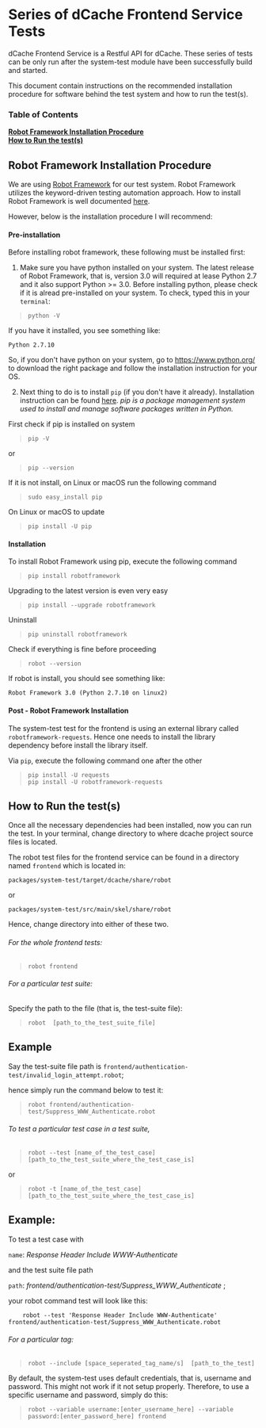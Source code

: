Series of dCache Frontend Service Tests
=======================================

dCache Frontend Service is a Restful API for dCache. These series of tests can
be only run after the system-test module have been successfully build and
started.

This document contain instructions on the recommended installation procedure for
software behind the test system and how to run the test(s).


### Table of Contents
**[Robot Framework Installation Procedure](#Robot-Framework-Installation-Procedure)**<br>
**[How to Run the test(s)](#How-to-Run-the-test)**<br>


<a name="Robot-Framework-Installation-Procedure"/>

## Robot Framework Installation Procedure

We are using [Robot Framework](http://robotframework.org/) for our test system.
Robot Framework utilizes the keyword-driven testing automation approach. How to
install Robot Framework is well documented
[here](https://github.com/robotframework/robotframework/blob/master/INSTALL.rst).

However, below is the installation procedure I will recommend:

#### Pre-installation

Before installing robot framework, these following must be
installed first:

1. Make sure you have python installed on your system. The latest release of Robot
Framework, that is, version 3.0 will required at lease Python 2.7 and it also support
Python >= 3.0.  Before installing python, please check if it is alread pre-installed
on your system. To check, typed this in your `terminal`:

>     python -V

If you have it installed, you see something like:

```
Python 2.7.10
```

So, if you don't have python on your system, go to https://www.python.org/ to
download the right package and follow the installation instruction for your OS.

2. Next thing to do is to install `pip` (if you don't have it already).
Installation instruction can be found
[here](https://pip.pypa.io/en/stable/installing/). _pip is a package management
system used to install and manage software packages written in Python._

First check if pip is installed on system

>     pip -V

or

>     pip --version

If it is not install, on Linux or macOS run the following command

>     sudo easy_install pip

On Linux or macOS to update

>     pip install -U pip


#### Installation

To install Robot Framework using pip, execute the following command

>     pip install robotframework

Upgrading to the latest version is even very easy

>     pip install --upgrade robotframework

Uninstall

>     pip uninstall robotframework


Check if everything is fine before proceeding

>     robot --version

If robot is install, you should see something like:

```
Robot Framework 3.0 (Python 2.7.10 on linux2)
```

#### Post - Robot Framework Installation

The system-test test for the frontend is using an external library called
`robotframework-requests`.  Hence one needs to install the library dependency
before install the library itself.

Via `pip`, execute the following command one after the other

>     pip install -U requests
>     pip install -U robotframework-requests


<a name="How-to-Run-the-test"/>

## How to Run the test(s)

Once all the necessary dependencies had been installed, now you can run the
test.  In your terminal, change directory to where dcache project source files
is located.

The robot test files for the frontend service can be found in a directory named
`frontend` which is located in:

```
packages/system-test/target/dcache/share/robot
```

or

```
packages/system-test/src/main/skel/share/robot
```

Hence, change directory into either of these two.


###### For the whole frontend tests:

>     robot frontend


###### For a particular test suite:

Specify the path to the file (that is, the test-suite file):

>     robot  [path_to_the_test_suite_file]

Example
-------

Say the test-suite file path is
`frontend/authentication-test/invalid_login_attempt.robot`;

hence simply run the command below to test it:

>     robot frontend/authentication-test/Suppress_WWW_Authenticate.robot


###### To test a particular test case in a test suite,

>     robot --test [name_of_the_test_case] [path_to_the_test_suite_where_the_test_case_is]

or

>     robot -t [name_of_the_test_case] [path_to_the_test_suite_where_the_test_case_is]

Example:
---------

To test a test case with

`name`: _Response Header Include WWW-Authenticate_

and the test suite file path

`path`: _frontend/authentication-test/Suppress_WWW_Authenticate_ ;

your robot command test will look like this:

```
    robot --test 'Response Header Include WWW-Authenticate' frontend/authentication-test/Suppress_WWW_Authenticate.robot
```


###### For a particular tag:

>     robot --include [space_seperated_tag_name/s]  [path_to_the_test]

By default, the system-test uses default credentials, that is, username and
password. This might not work if it not setup properly. Therefore, to use a
specific username and password, simply do this:

>     robot --variable username:[enter_username_here] --variable password:[enter_password_here] frontend